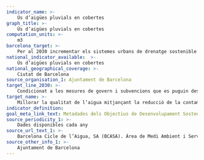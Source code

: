 ```yaml
---
indicator_name: >-
    Ús d’aigües pluvials en cobertes 
graph_title: >-
    Ús d’aigües pluvials en cobertes  
computation_units: >-
    m3
barcelona_target: >-
    Per al 2030 incrementar els sistemes urbans de drenatge sostenible i l’aprofitament de les aigües freàtiques
national_indicator_available:  >-
    Ús d’aigües pluvials en cobertes  
national_geographical_coverage: >-
    Ciutat de Barcelona
source_organisation_1: Ajuntament de Barcelona
target_line_2030: >-
    Condicionat a les mesures de govern i subvencions que es puguin desenvolupar en àmbit domèstic, industrial i comercial
target_name: >-
    Millorar la qualitat de l’aigua mitjançant la reducció de la contaminació, l’eliminació dels abocaments i la reducció al mínim de la descàrrega de materials i productes químics perillosos, la reducció a la meitat del percentatge d’aigües residuals sense tractar, i un augment substancial a escala mundial del reciclat i de la reutilització en condicions de seguretat
indicator_definition:
goal_meta_link_text: Metadades dels Objectius de Desenvolupament Sostenible de les Nacions Unides (pdf 894kB)
source_periodicity_1: >-
    Dades disponibles cada any
source_url_text_1: >-
    Barcelona Cicle de l’Aigua, SA (BCASA). Àrea de Medi Ambient i Serveis Urbans
source_other_info_1: >-
    Ajuntament de Barcelona
---
```


